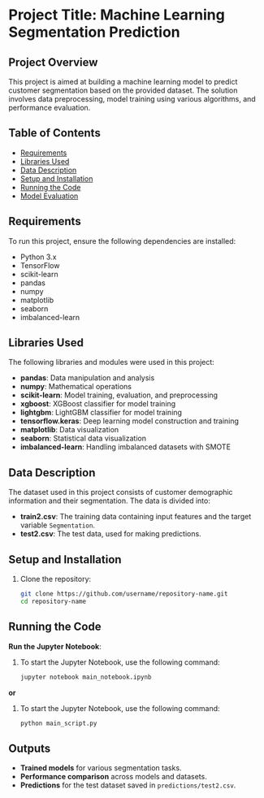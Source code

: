 # Project Title: Machine Learning Segmentation Prediction

## Project Overview
This project is aimed at building a machine learning model to predict customer segmentation based on the provided dataset. The solution involves data preprocessing, model training using various algorithms, and performance evaluation.

## Table of Contents
- [Requirements](#requirements)
- [Libraries Used](#libraries-used)
- [Data Description](#data-description)
- [Setup and Installation](#setup-and-installation)
- [Running the Code](#running-the-code)
- [Model Evaluation](#outputs)

## Requirements
To run this project, ensure the following dependencies are installed:

- Python 3.x
- TensorFlow
- scikit-learn
- pandas
- numpy
- matplotlib
- seaborn
- imbalanced-learn

## Libraries Used
The following libraries and modules were used in this project:

- **pandas**: Data manipulation and analysis
- **numpy**: Mathematical operations
- **scikit-learn**: Model training, evaluation, and preprocessing
- **xgboost**: XGBoost classifier for model training
- **lightgbm**: LightGBM classifier for model training
- **tensorflow.keras**: Deep learning model construction and training
- **matplotlib**: Data visualization
- **seaborn**: Statistical data visualization
- **imbalanced-learn**: Handling imbalanced datasets with SMOTE

## Data Description
The dataset used in this project consists of customer demographic information and their segmentation. The data is divided into:

- **train2.csv**: The training data containing input features and the target variable `Segmentation`.
- **test2.csv**: The test data, used for making predictions.

## Setup and Installation
1. Clone the repository:
   ```bash
   git clone https://github.com/username/repository-name.git
   cd repository-name

## Running the Code

**Run the Jupyter Notebook**:
1. To start the Jupyter Notebook, use the following command:
   ```bash
   jupyter notebook main_notebook.ipynb

**or**
1. To start the Jupyter Notebook, use the following command:
   ```bash
   python main_script.py


## Outputs

- **Trained models** for various segmentation tasks.
- **Performance comparison** across models and datasets.
- **Predictions** for the test dataset saved in `predictions/test2.csv`.



